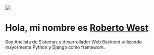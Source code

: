 ![](https://media-exp1.licdn.com/dms/image/C4D16AQGEp949eGs8JA/profile-displaybackgroundimage-shrink_200_800/0/1606527031253?e=1639612800&v=beta&t=Kd2ClQD3ShwXr87KVQyFCPZD7vY2lEN9JT7PdpyQck4)

# Hola, mi nombre es [Roberto West](mailto:roberto.west@gmail.com?subject=[GitHub]%20Saludos%20desde%20GitHub)

Soy Analista de Sistemas y desarrollador Web Backend utilizando mayormente Python y Django como framework.

